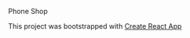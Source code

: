 Phone Shop

This project was bootstrapped with [Create React App](https://github.com/facebook/create-react-app)